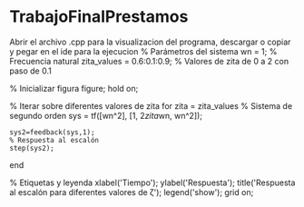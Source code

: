 # TrabajoFinalPrestamos


Abrir el archivo .cpp para la visualizacion del programa, descargar o copiar y pegar en el ide para la ejecucion 
% Parámetros del sistema
wn = 1; % Frecuencia natural
zita_values = 0.6:0.1:0.9; % Valores de zita de 0 a 2 con paso de 0.1

% Inicializar figura
figure;
hold on;

% Iterar sobre diferentes valores de zita
for zita = zita_values
    % Sistema de segundo orden
    sys = tf([wn^2], [1, 2*zita*wn, wn^2]);
    
    sys2=feedback(sys,1);
    % Respuesta al escalón
    step(sys2);
   
end

% Etiquetas y leyenda
xlabel('Tiempo');
ylabel('Respuesta');
title('Respuesta al escalón para diferentes valores de ζ');
legend('show');
grid on;
